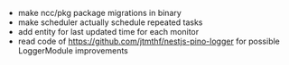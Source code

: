 - make ncc/pkg package migrations in binary
- make scheduler actually schedule repeated tasks
- add entity for last updated time for each monitor
- read code of https://github.com/jtmthf/nestjs-pino-logger for possible LoggerModule improvements
